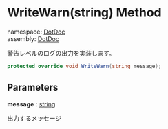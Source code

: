 ﻿# WriteWarn\(string\) Method

namespace: [DotDoc](../../DotDoc.md)<br />
assembly: [DotDoc](../../../DotDoc.md)

警告レベルのログの出力を実装します。

```csharp
protected override void WriteWarn(string message);
```

## Parameters

__message__ : [string](https://docs.microsoft.com/dotnet/api/System.String)

出力するメッセージ

